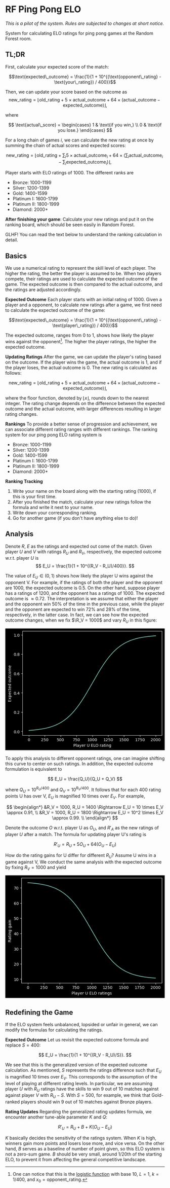 # RF Ping Pong ELO

*This is a pilot of the system. Rules are subjected to changes at short notice.*

System for calculating ELO ratings for ping pong games at the Random Forest room.

## TL;DR

First, calculate your expected score of the match:

$$\text{expected\_outcome} = \frac{1}{1 + 10^{(\text{opponent\_rating} - \text{your\_rating}) / 400}}$$

Then, we can update your score based on the outcome as
$$\text{new\_rating} = \lfloor\text{old\_rating} + 5 \times \text{actual\_outcome} + 64 \times (\text{actual\_outcome} - \text{expected\_outcome})\rfloor,$$

where

$$
\text{actual\_score} = \begin{cases}
  1 & \text{if you win,} \\
  0 & \text{if you lose.}
\end{cases}
$$

For a long chain of games $i$, we can calculate the new rating at once by summing the chain of actual scores and expected scores:

$$\text{new\_rating} = \lfloor\text{old\_rating} + \sum_i 5\times \text{actual\_outcome}_i + 64 \times (\sum_i\text{actual\_outcome}_i - \sum_i\text{expected\_outcome}_i)\rfloor,$$

Player starts with ELO ratings of 1000. The different ranks are

- Bronze: 1000-1199
- Silver: 1200-1399
- Gold: 1400-1599
- Platinum I: 1600-1799
- Platinum II: 1800-1999
- Diamond: 2000+

**After finishing your game**: Calculate your new ratings and put it on the ranking board, which should be seen easily in Random Forest.

GLHF! You can read the text below to understand the ranking calculation in detail.

## Basics

We use a numerical rating to represent the skill level of each player. The higher the rating, the better the player is assumed to be. When two players compete, their ratings are used to calculate the expected outcome of the game. The expected outcome is then compared to the actual outcome, and the ratings are adjusted accordingly.

**Expected Outcome**
Each player starts with an initial rating of 1000. Given a player and a opponent, to calculate new ratings after a game, we first need to calculate the expected outcome of the game:

$$\text{expected\_outcome} = \frac{1}{1 + 10^{(\text{opponent\_rating} - \text{player\_rating}) / 400}}$$

The expected outcome, ranges from 0 to 1, shows how likely the player wins against the opponent[^1]. The higher the player ratings, the higher the expected outcome.

**Updating Ratings**
After the game, we can update the player's rating based on the outcome. If the player wins the game, the actual outcome is 1, and if the player loses, the actual outcome is 0. The new rating is calculated as follows:

$$\text{new\_rating} = \lfloor\text{old\_rating} + 5 \times \text{actual\_outcome}  + 64 \times (\text{actual\_outcome} - \text{expected\_outcome})\rfloor,$$

where the floor function, denoted by $\lfloor x \rfloor$, rounds down to the nearest integer. The rating change depends on the difference between the expected outcome and the actual outcome, with larger differences resulting in larger rating changes.

**Rankings**
To provide a better sense of progression and achievement, we can associate different rating ranges with different rankings. The ranking system for our ping pong ELO rating system is

- Bronze: 1000-1199
- Silver: 1200-1399
- Gold: 1400-1599
- Platinum I: 1600-1799
- Platinum II: 1800-1999
- Diamond: 2000+

**Ranking Tracking**

1. Write your name on the board along with the starting rating (1000), if this is your first time.
2. After you finished the match, calculate your new ratings follow the formula and write it next to your name.
3. Write down your corresponding ranking.
4. Go for another game (if you don't have anything else to do)!

## Analysis

Denote $R$, $E$ as the ratings and expected out come of the match. Given player $U$ and $V$ with ratings $R_U$ and $R_V$, respectively, the expected outcome w.r.t. player $U$ is
$$
E_U = \frac{1}{1 + 10^{(R_V - R_U)/400}}.
$$

The value of $E_U \in (0,1)$ shows how likely the player U wins against the opponent V. For example, if the ratings of both the player and the opponent are 1000, the expected outcome is $0.5$. On the other hand, suppose player has a ratings of 1200, and the opponent has a ratings of 1000. The expected outcome is $\approx 0.72$. The interpretation is we assume that either the player and the opponent win 50% of the time in the previous case, while the player and the opponent are expected to win 72% and 28% of the time, respectively, in the latter case. In fact, we can see how the expected outcome changes, when we fix $\R_V = 1000$ and vary $R_U$ in this figure:

<p align="center">
  <img src="/assets/elo.png" />
</p>

To apply this analysis to different opponent ratings, one can imagine shifting this curve to center on such ratings. In addition, the expected outcome formulation is equivalent to

$$
E_U = \frac{Q_U}{Q_U + Q_V}
$$

where $Q_U = 10^{R_U/400}$ and $Q_V = 10^{R_V/400}$. It follows that for each 400 rating points U has over V, $E_U$ is magnified 10 times over $E_V$. For example,

$$
\begin{align*}
&R_V = 1000, R_U = 1400 \Rightarrow E_U = 10 \times E_V \approx 0.91, \\
&R_V = 1000, R_U = 1800 \Rightarrow E_U = 10^2 \times E_V \approx 0.99. \\
\end{align*}
$$

Denote the outcome $O$ w.r.t. player U as $O_U$, and $R'_A$ as the new ratings of player $U$ after a match. The formula for updating player U's rating is

$$
R'_U = R_U + 5O_U + 64(O_U - E_U)
$$

How do the rating gains for U differ for different $R_U$? Assume U wins in a game against V, We conduct the same analysis with the expected outcome by fixing $R_V=1000$ and yield

<p align="center">
  <img src="/assets/rating_gain.png" />
</p>

## Redefining the Game

If the ELO system feels unbalanced, lopsided or unfair in general, we can modify the formulas for calculating the ratings.

**Expected Outcome**
Let us revisit the expected outcome formula and replace $S=400$:

$$
E_U = \frac{1}{1 + 10^{(R_V - R_U)/S}}.
$$

We see that this is the generalized version of the expected outcome calculation. As mentioned, $S$ represents the ratings difference such that $E_U$ is magnified 10 times over $E_V$. This corresponds to the assumption of the level of playing at different rating levels. In particular, we are assuming player $U$ with $R_U$ ratings have the skills to win 9 out of 10 matches against against player $V$ with $R_U - S$. With $S=500$, for example, we think that Gold-ranked players should win 9 out of 10 matches against Bronze players.

**Rating Updates**
Regarding the generalized rating updates formula, we encounter another tune-able parameter $K$ and $Q$:

$$
R'_U = R_U + B + K(O_U - E_U)
$$

$K$ basically decides the sensitivity of the ratings system. When $K$ is high, winners gain more points and losers lose more, and vice versa. On the other hand, $B$ serves as a baseline of number of point given, so this ELO system is not a zero-sum game. $B$ should be very small, around $1/20$th of the starting ELO, to prevent it from affecting the general competitive landscape.

[^1]: One can notice that this is the [logistic function](https://en.wikipedia.org/wiki/Logistic_function) with base 10, $L=1$, $k=1/400$, and $x_0 = \text{opponent\_rating}$.

